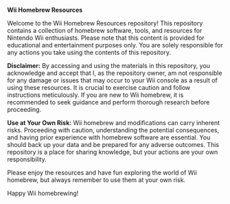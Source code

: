 **Wii Homebrew Resources**

Welcome to the Wii Homebrew Resources repository! This repository contains a collection of homebrew software, tools, and resources for Nintendo Wii enthusiasts. Please note that this content is provided for educational and entertainment purposes only. You are solely responsible for any actions you take using the contents of this repository.

**Disclaimer:**
By accessing and using the materials in this repository, you acknowledge and accept that I, as the repository owner, am not responsible for any damage or issues that may occur to your Wii console as a result of using these resources. It is crucial to exercise caution and follow instructions meticulously. If you are new to Wii homebrew, it is recommended to seek guidance and perform thorough research before proceeding.

**Use at Your Own Risk:**
Wii homebrew and modifications can carry inherent risks. Proceeding with caution, understanding the potential consequences, and having prior experience with homebrew software are essential. You should back up your data and be prepared for any adverse outcomes. This repository is a place for sharing knowledge, but your actions are your own responsibility.

Please enjoy the resources and have fun exploring the world of Wii homebrew, but always remember to use them at your own risk.

Happy Wii homebrewing!

